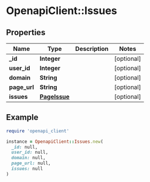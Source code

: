 # OpenapiClient::Issues

## Properties

| Name | Type | Description | Notes |
| ---- | ---- | ----------- | ----- |
| **_id** | **Integer** |  | [optional] |
| **user_id** | **Integer** |  | [optional] |
| **domain** | **String** |  | [optional] |
| **page_url** | **String** |  | [optional] |
| **issues** | [**PageIssue**](PageIssue.md) |  | [optional] |

## Example

```ruby
require 'openapi_client'

instance = OpenapiClient::Issues.new(
  _id: null,
  user_id: null,
  domain: null,
  page_url: null,
  issues: null
)
```

